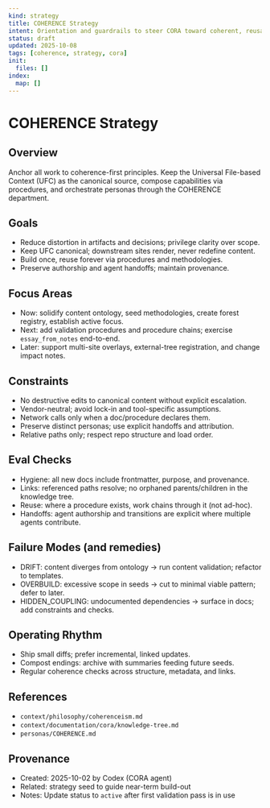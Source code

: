 ```yaml
---
kind: strategy
title: COHERENCE Strategy
intent: Orientation and guardrails to steer CORA toward coherent, reusable systems
status: draft
updated: 2025-10-08
tags: [coherence, strategy, cora]
init:
  files: []
index:
  map: []
---
```


# COHERENCE Strategy

## Overview
Anchor all work to coherence-first principles. Keep the Universal File-based Context (UFC) as the canonical source, compose capabilities via procedures, and orchestrate personas through the COHERENCE department.

## Goals
- Reduce distortion in artifacts and decisions; privilege clarity over scope.
- Keep UFC canonical; downstream sites render, never redefine content.
- Build once, reuse forever via procedures and methodologies.
- Preserve authorship and agent handoffs; maintain provenance.

## Focus Areas
- Now: solidify content ontology, seed methodologies, create forest registry, establish active focus.
- Next: add validation procedures and procedure chains; exercise `essay_from_notes` end-to-end.
- Later: support multi-site overlays, external-tree registration, and change impact notes.

## Constraints
- No destructive edits to canonical content without explicit escalation.
- Vendor-neutral; avoid lock-in and tool-specific assumptions.
- Network calls only when a doc/procedure declares them.
- Preserve distinct personas; use explicit handoffs and attribution.
- Relative paths only; respect repo structure and load order.

## Eval Checks
- Hygiene: all new docs include frontmatter, purpose, and provenance.
- Links: referenced paths resolve; no orphaned parents/children in the knowledge tree.
- Reuse: where a procedure exists, work chains through it (not ad-hoc).
- Handoffs: agent authorship and transitions are explicit where multiple agents contribute.

## Failure Modes (and remedies)
- DRIFT: content diverges from ontology → run content validation; refactor to templates.
- OVERBUILD: excessive scope in seeds → cut to minimal viable pattern; defer to later.
- HIDDEN_COUPLING: undocumented dependencies → surface in docs; add constraints and checks.

## Operating Rhythm
- Ship small diffs; prefer incremental, linked updates.
- Compost endings: archive with summaries feeding future seeds.
- Regular coherence checks across structure, metadata, and links.

## References
- `context/philosophy/coherenceism.md`
- `context/documentation/cora/knowledge-tree.md`
- `personas/COHERENCE.md`

## Provenance
- Created: 2025-10-02 by Codex (CORA agent)
- Related: strategy seed to guide near-term build-out
- Notes: Update status to `active` after first validation pass is in use
